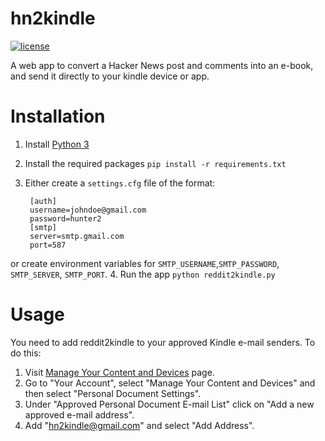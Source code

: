 hn2kindle 
=============
[![license](https://img.shields.io/github/license/mashape/apistatus.svg)](https://opensource.org/licenses/MIT)

A web app to convert a Hacker News post and comments into an e-book, and send it directly to your kindle device or app.

Installation
============
1. Install [Python 3](https://www.python.org/downloads)
2. Install the required packages `pip install -r requirements.txt`
3. Either create a `settings.cfg` file of the format:

        [auth]
        username=johndoe@gmail.com
        password=hunter2
        [smtp]
        server=smtp.gmail.com
        port=587
or create environment variables for `SMTP_USERNAME`,`SMTP_PASSWORD`, `SMTP_SERVER`, `SMTP_PORT`.
4. Run the app `python reddit2kindle.py`

Usage
=====
You need to add reddit2kindle to your approved Kindle e-mail senders. To do this:

1. Visit [Manage Your Content and Devices](http://www.amazon.com/manageyourkindle) page.
2. Go to "Your Account", select "Manage Your Content and Devices" and then select "Personal Document Settings".
3. Under "Approved Personal Document E-mail List" click on "Add a new approved e-mail address".
4. Add "hn2kindle@gmail.com" and select "Add Address".
